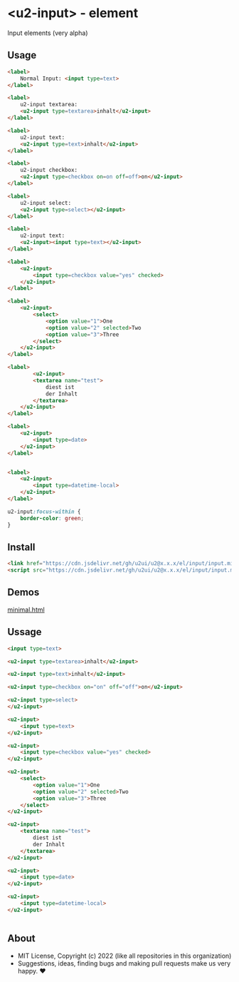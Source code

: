 # &lt;u2-input&gt; - element
Input elements (very alpha)

## Usage

```html
<label>
    Normal Input: <input type=text>
</label>

<label>
    u2-input textarea:
    <u2-input type=textarea>inhalt</u2-input>
</label>

<label>
    u2-input text:
    <u2-input type=text>inhalt</u2-input>
</label>

<label>
    u2-input checkbox:
    <u2-input type=checkbox on=on off=off>on</u2-input>
</label>

<label>
    u2-input select:
    <u2-input type=select></u2-input>
</label>

<label>
    u2-input text:
    <u2-input><input type=text></u2-input>
</label>

<label>
    <u2-input>
        <input type=checkbox value="yes" checked>
    </u2-input>
</label>

<label>
    <u2-input>
        <select>
            <option value="1">One
            <option value="2" selected>Two
            <option value="3">Three
        </select>
    </u2-input>
</label>

<label>
        <u2-input>
        <textarea name="test">
            diest ist
            der Inhalt
        </textarea>
    </u2-input>
</label>

<label>
    <u2-input>
        <input type=date>
    </u2-input>
</label>


<label>
    <u2-input>
        <input type=datetime-local>
    </u2-input>
</label>
```

```css
u2-input:focus-within {
    border-color: green;
}
```

## Install

```html
<link href="https://cdn.jsdelivr.net/gh/u2ui/u2@x.x.x/el/input/input.min.css" rel=stylesheet>
<script src="https://cdn.jsdelivr.net/gh/u2ui/u2@x.x.x/el/input/input.min.js" type=module async></script>
```

## Demos

[minimal.html](http://gcdn.li/u2ui/u2@main/el/input/tests/minimal.html)  

## Ussage

```html
<input type=text>

<u2-input type=textarea>inhalt</u2-input>

<u2-input type=text>inhalt</u2-input>

<u2-input type=checkbox on="on" off="off">on</u2-input>

<u2-input type=select>
</u2-input>

<u2-input>
    <input type=text>
</u2-input>

<u2-input>
    <input type=checkbox value="yes" checked>
</u2-input>

<u2-input>
    <select>
        <option value="1">One
        <option value="2" selected>Two
        <option value="3">Three
    </select>
</u2-input>

<u2-input>
    <textarea name="test">
        diest ist
        der Inhalt
    </textarea>
</u2-input>

<u2-input>
    <input type=date>
</u2-input>

<u2-input>
    <input type=datetime-local>
</u2-input>
```

```css

```

## About

- MIT License, Copyright (c) 2022 <u2> (like all repositories in this organization) <br>
- Suggestions, ideas, finding bugs and making pull requests make us very happy. ♥

